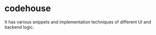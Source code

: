 # codehouse


It has various snippets and implementation techniques of different UI and backend logic.
